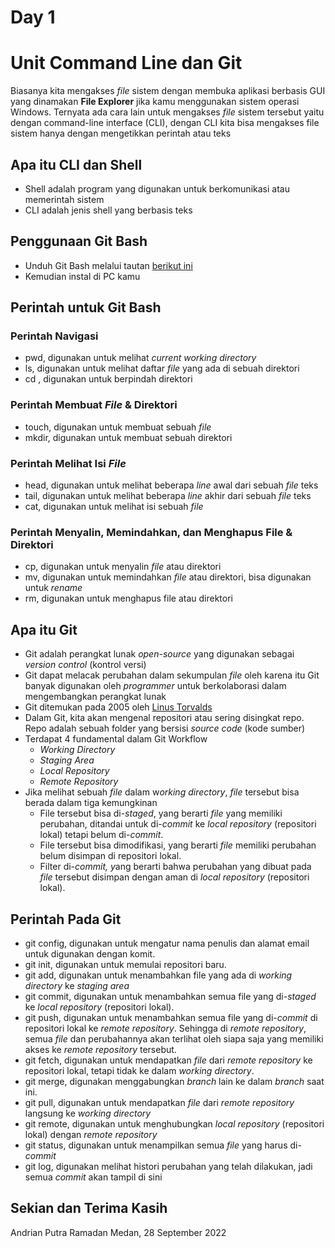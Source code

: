 # Day 1

# Unit Command Line dan Git

Biasanya kita mengakses *file* sistem dengan membuka aplikasi berbasis GUI yang dinamakan **File Explorer** jika kamu menggunakan sistem operasi Windows. Ternyata ada cara lain untuk mengakses *file* sistem tersebut yaitu dengan command-line interface (CLI), dengan CLI kita bisa mengakses file sistem hanya dengan mengetikkan perintah atau teks

## Apa itu CLI dan Shell

- Shell adalah program yang digunakan untuk berkomunikasi atau memerintah sistem
- CLI adalah jenis shell yang berbasis teks

## Penggunaan Git Bash

- Unduh Git Bash melalui tautan [berikut ini](https://git-scm.com/downloads)
- Kemudian instal di PC kamu

## Perintah untuk Git Bash

### Perintah Navigasi

- pwd, digunakan untuk melihat *current working directory*
- ls, digunakan untuk melihat daftar *file* yang ada di sebuah direktori
- cd <direktori>, digunakan untuk berpindah direktori

### Perintah Membuat *File* & Direktori

- touch, digunakan untuk membuat sebuah *file*
- mkdir, digunakan untuk membuat sebuah direktori

### Perintah Melihat Isi *File*

- head, digunakan untuk melihat beberapa *line* awal dari sebuah *file* teks
- tail, digunakan untuk melihat beberapa *line* akhir dari sebuah *file* teks
- cat, digunakan untuk melihat isi sebuah *file*

### Perintah Menyalin, Memindahkan, dan Menghapus File & Direktori

- cp, digunakan untuk menyalin *file* atau direktori
- mv, digunakan untuk memindahkan *file* atau direktori, bisa digunakan untuk *rename*
- rm, digunakan untuk menghapus file atau direktori

## Apa itu Git

- Git adalah perangkat lunak *open-source* yang digunakan sebagai *version control* (kontrol versi)
- Git dapat  melacak perubahan dalam sekumpulan *file* oleh karena itu Git banyak digunakan oleh *programmer* untuk berkolaborasi dalam mengembangkan perangkat lunak
- Git ditemukan pada 2005 oleh [Linus Torvalds](https://en.wikipedia.org/wiki/Linus_Torvalds)
- Dalam Git, kita akan mengenal repositori atau sering disingkat repo. Repo adalah sebuah folder yang bersisi *source code* (kode sumber)
- Terdapat 4 fundamental dalam Git Workflow
    - *Working Directory*
    - *Staging Area*
    - *Local Repository*
    - *Remote Repository*
- Jika melihat sebuah *file* dalam w*orking directory*, *file* tersebut bisa berada dalam tiga kemungkinan
    - File tersebut bisa di-*staged*, yang berarti *file* yang memiliki perubahan, ditandai untuk di-*commit* ke *local repository* (repositori lokal) tetapi belum di-*commit*.
    - File tersebut bisa dimodifikasi, yang berarti *file* memiliki perubahan belum disimpan di repositori lokal.
    - Filter di-*commit, y*ang berarti bahwa perubahan yang dibuat pada *file* tersebut disimpan dengan aman di *local repository* (repositori lokal).

## Perintah Pada Git

- git config, digunakan untuk mengatur nama penulis dan alamat email untuk digunakan dengan komit.
- git init, digunakan untuk memulai repositori baru.
- git add, digunakan untuk menambahkan file yang ada di *working directory* ke *staging area*
- git commit, digunakan untuk menambahkan semua file yang di-*staged* ke *local repository* (repositori lokal).
- git push, digunakan untuk menambahkan semua file yang di-*commit* di repositori lokal ke *remote repository*. Sehingga di *remote repository*, semua *file* dan perubahannya akan terlihat oleh siapa saja yang memiliki akses ke *remote repository* tersebut.
- git fetch, digunakan untuk mendapatkan *file* dari *remote repository* ke repositori lokal, tetapi tidak ke dalam *working directory*.
- git merge, digunakan menggabungkan *branch* lain ke dalam *branch* saat ini.
- git pull, digunakan untuk mendapatkan *file* dari *remote repository* langsung ke *working directory*
- git remote, digunakan untuk menghubungkan *local repository* (repositori lokal) dengan *remote repository*
- git status, digunakan untuk menampilkan semua *file* yang harus di-*commit*
- git log, digunakan melihat histori perubahan yang telah dilakukan, jadi semua *commit* akan tampil di sini

## Sekian dan Terima Kasih

Andrian Putra Ramadan
Medan, 28 September 2022